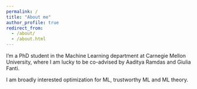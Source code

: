 ```yaml
---
permalink: /
title: "About me"
author_profile: true
redirect_from: 
  - /about/
  - /about.html
---
```


I’m a PhD student in the Machine Learning department at Carnegie Mellon University, where I am lucky to be co-advised by Aaditya Ramdas and Giulia Fanti.

I am broadly interested optimization for ML, trustworthy ML and ML theory.


